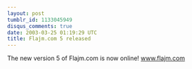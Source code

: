 ```yaml
---
layout: post
tumblr_id: 1133045949
disqus_comments: true
date: 2003-03-25 01:19:29 UTC
title: Flajm.com 5 released
---
```


The new version 5 of Flajm.com is now online! <a href="http://flajm.com/" target="_blank">www.flajm.com</a>
